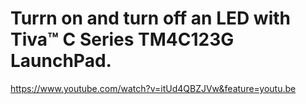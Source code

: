 # Turrn on and turn off an LED with Tiva™ C Series TM4C123G LaunchPad.
https://www.youtube.com/watch?v=itUd4QBZJVw&feature=youtu.be
